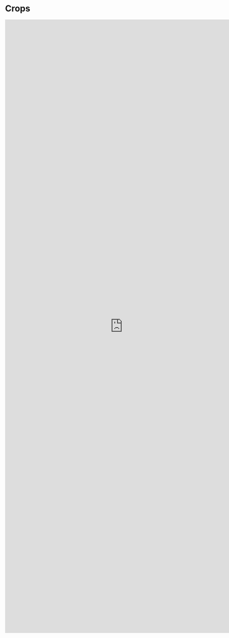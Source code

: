 Crops
========

<iframe style="width: 80vw; height: 50vh; border: none;" src="https://query.wikidata.org/embed.html#SELECT%20%3Fcrop%20%3FcropLabel%20%20%3Farticle%20%3FarticleLabel%20WHERE%20%7B%0A%20%20%3Fcrop%20wdt%3AP279%2a%20wd%3AQ1362373%20.%0A%20%20%3Farticle%20wdt%3AP31%20wd%3AQ13442814%20%3B%0A%20%20%20%20%20%20%20%20%20%20%20%20wdt%3AP921%20%3Fcrop%20.%0A%20%20SERVICE%20wikibase%3Alabel%20%7B%20bd%3AserviceParam%20wikibase%3Alanguage%20%22%5BAUTO_LANGUAGE%5D%2Cen%22.%20%7D%0A%7D" referrerpolicy="origin" sandbox="allow-scripts allow-same-origin allow-popups" ></iframe>